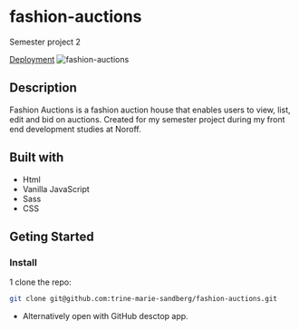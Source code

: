 # fashion-auctions
Semester project 2

[Deployment](https://trine-marie-sandberg.github.io/fashion-auctions/product-details/?id=0e738a56-5861-4975-a220-0331dad6b24f)
![fashion-auctions](https://github.com/trine-marie-sandberg/fashion-auctions/assets/91562336/1db3fe8d-9b47-4d26-8a64-f3a136156a3d)

## Description
Fashion Auctions is a fashion auction house that enables users to view, list, edit and bid on auctions. Created for my semester project during my front end development studies at Noroff.

## Built with
- Html
- Vanilla JavaScript
- Sass
- CSS

## Geting Started

### Install

1 clone the repo:

```bash
git clone git@github.com:trine-marie-sandberg/fashion-auctions.git
```
- Alternatively open with GitHub desctop app.

